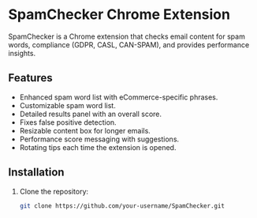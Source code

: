 # SpamChecker Chrome Extension

SpamChecker is a Chrome extension that checks email content for spam words, compliance (GDPR, CASL, CAN-SPAM), and provides performance insights.

## Features

- Enhanced spam word list with eCommerce-specific phrases.
- Customizable spam word list.
- Detailed results panel with an overall score.
- Fixes false positive detection.
- Resizable content box for longer emails.
- Performance score messaging with suggestions.
- Rotating tips each time the extension is opened.

## Installation

1. Clone the repository:
   ```bash
   git clone https://github.com/your-username/SpamChecker.git
